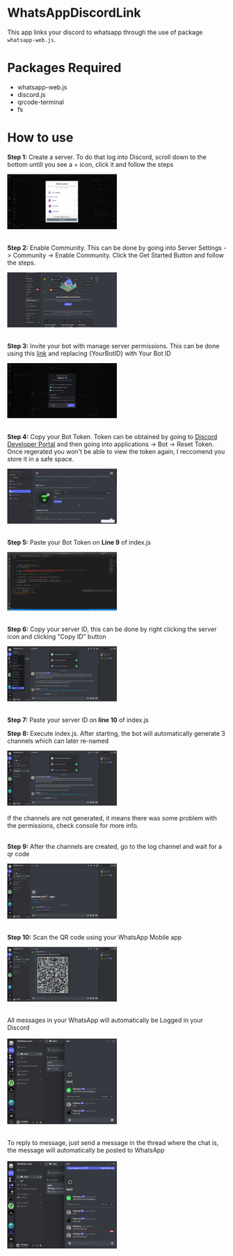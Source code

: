 # **WhatsAppDiscordLink**
 This app links your discord to whatsapp through the use of package `whatsapp-web.js`. 

# Packages Required
- whatsapp-web.js
- discord.js
- qrcode-terminal
- fs

# How to use
**Step 1:** Create a server. To do that log into Discord, scroll down to the bottom untill you see a + icon, click it and follow the steps

<img src="./assets/create_server.png" style="max-width: 50%">
<br></br>

**Step 2:** Enable Community. This can be done by going into Server Settings -> Community -> Enable Community. Click the Get Started Button and follow the steps.

<img src="./assets/community.png" style="max-width: 50%">
<br></br>

**Step 3:** Invite your bot with manage server permissions. This can be done using this [link](https://discord.com/api/oauth2/authorize?client_id=YourBotID&permissions=8&scope=bot) and replacing {YourBotID} with Your Bot ID

<img src="./assets/invite.png" style="max-width: 50%">
<br></br>

**Step 4:** Copy your Bot Token. Token can be obtained by going to [Discord Developer Portal](https://discord.com/developers/applications) and then going into applications -> Bot -> Reset Token. Once regerated you won't be able to view the token again, I reccomend you store it in a safe space.

<img src="./assets/dev-portal.png" style="max-width: 50%">
<br></br>

**Step 5:** Paste your Bot Token on **Line 9** of index.js

<img src="./assets/token.png" style="max-width: 50%">
<br></br>

**Step 6:** Copy your server ID, this can be done by right clicking the server icon and clicking "Copy ID" button

<img src="./assets/server.png" style="max-width: 50%">
<br></br>

**Step 7:** Paste your server ID on **line 10** of index.js


**Step 8:** Execute index.js. After starting, the bot will automatically generate 3 channels which can later re-named

<img src="./assets/channels.png" style="max-width: 50%">
<br></br>
If the channels are not generated, it means there was some problem with the permissions, check console for more info.
<br></br>

**Step 9:** After the channels are created, go to the log channel and wait for a qr code

<img src="./assets/log-channel.png" style="max-width: 50%">
<br></br>

**Step 10:** Scan the QR code using your WhatsApp Mobile app

<img src="./assets/qr-code.png" style="max-width: 50%">
<br></br>

All messages in your WhatsApp will automatically be Logged in your Discord
<br></br>
<img src="./assets/chat.png" style="max-width: 50%">
<br></br>

To reply to message, just send a message in the thread where the chat is, the message will automatically be posted to WhatsApp
<br></br>
<img src="./assets/discord-whatsapp.png" style="max-width: 50%">
<br></br>
